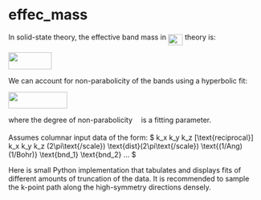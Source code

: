 # effec_mass

In solid-state theory, the effective band mass in <img src="/tex/07b421138ecb957b53f2aebfb95e3220.svg?invert_in_darkmode&sanitize=true" align=middle width=29.217911249999993pt height=22.831056599999986pt/> theory is:

<img src="/tex/0af34993176ca858f73ef8beb83bf08e.svg?invert_in_darkmode&sanitize=true" align=middle width=86.47035704999999pt height=33.45973289999998pt/>

We can account for non-parabolicity of the bands using a hyperbolic fit:

<img src="/tex/46ac385a4ba317e74f851b5e8846fd56.svg?invert_in_darkmode&sanitize=true" align=middle width=117.12134279999998pt height=33.45973289999998pt/>

where the degree of non-parabolicity <img src="/tex/11c596de17c342edeed29f489aa4b274.svg?invert_in_darkmode&sanitize=true" align=middle width=9.423880949999988pt height=14.15524440000002pt/> is a fitting parameter.

Assumes columnar input data of the form:
   $ k_x k_y k_z [\text{reciprocal}] k_x k_y k_z (2\pi\text{/scale}) \text{dist}(2\pi\text{/scale}) \text{(1/Ang)(1/Bohr)} \text{bnd_1} \text{bnd_2} ... $
 

Here is small Python implementation that tabulates and displays fits of different amounts of truncation of the data.
It is recommended to sample the k-point path along the high-symmetry directions densely.
